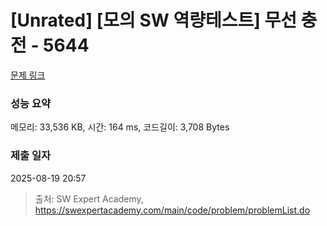 # [Unrated] [모의 SW 역량테스트] 무선 충전 - 5644 

[문제 링크](https://swexpertacademy.com/main/code/problem/problemDetail.do?contestProbId=AWXRDL1aeugDFAUo) 

### 성능 요약

메모리: 33,536 KB, 시간: 164 ms, 코드길이: 3,708 Bytes

### 제출 일자

2025-08-19 20:57



> 출처: SW Expert Academy, https://swexpertacademy.com/main/code/problem/problemList.do